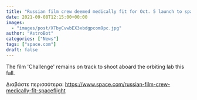 ```yaml
---
title: "Russian film crew deemed medically fit for Oct. 5 launch to space station"
date: 2021-09-08T12:15:00+00:00
images:
  - "images/post/XTbyCvwbEX3xbdgpcom9pc.jpg"
author: "AstroBot"
categories: ["News"]
tags: ["space.com"]
draft: false
---
```


The film 'Challenge' remains on track to shoot aboard the orbiting lab this fall. 

Διαβάστε περισσότερα: https://www.space.com/russian-film-crew-medically-fit-spaceflight
